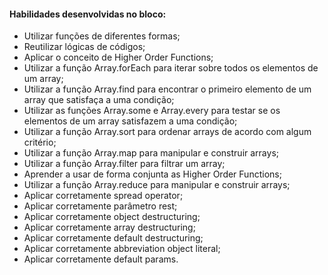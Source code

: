 #### Habilidades desenvolvidas no bloco:

   - Utilizar funções de diferentes formas;
   - Reutilizar lógicas de códigos;
   - Aplicar o conceito de Higher Order Functions;
   - Utilizar a função Array.forEach para iterar sobre todos os elementos de um array;
   - Utilizar a função Array.find para encontrar o primeiro elemento de um array que satisfaça a uma condição;
   - Utilizar as funções Array.some e Array.every para testar se os elementos de um array satisfazem a uma condição;
   - Utilizar a função Array.sort para ordenar arrays de acordo com algum critério;
   - Utilizar a função Array.map para manipular e construir arrays;
   - Utilizar a função Array.filter para filtrar um array;
   - Aprender a usar de forma conjunta as Higher Order Functions;
   - Utilizar a função Array.reduce para manipular e construir arrays;
   - Aplicar corretamente spread operator;
   - Aplicar corretamente parâmetro rest;
   - Aplicar corretamente object destructuring;
   - Aplicar corretamente array destructuring;
   - Aplicar corretamente default destructuring;
   - Aplicar corretamente abbreviation object literal;
   - Aplicar corretamente default params.
